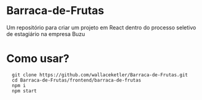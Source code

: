 # Barraca-de-Frutas
  
  Um repositório para criar um projeto em React dentro do processo seletivo de estagiário na empresa Buzu

# Como usar?

```console
  git clone https://github.com/wallaceketler/Barraca-de-Frutas.git
  cd Barraca-de-Frutas/frontend/barraca-de-frutas
  npm i
  npm start
```
